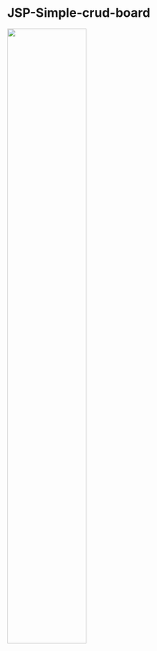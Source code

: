 # JSP-Simple-crud-board

<img src="https://user-images.githubusercontent.com/71121027/98884945-789aa700-24d4-11eb-8c3e-4651b991a44c.png" width="60%">

